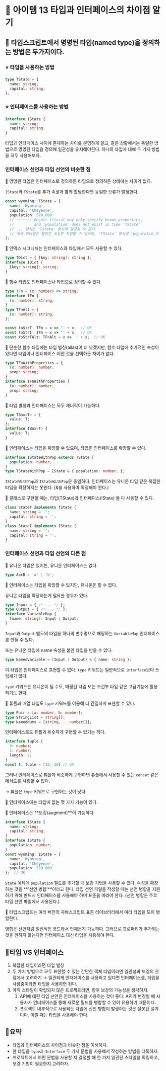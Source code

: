 # 📎 아이템 13 타입과 인터페이스의 차이점 알기

## 📍 타입스크립트에서 명명된 타입(named type)을 정의하는 방법은 두가지이다.

### ⭐️ 타입을 사용하는 방법

```typescript
type TState = {
  name: string;
  capital: string;
};
```

### ⭐️ 인터페이스를 사용하는 방법

```typescript
interface IState {
  name: string;
  capital: string;
}
```

타입과 인터페이스 사이에 존재하는 차이를 분명하게 알고, 같은 상황에서는 동일한 방법으로 명명된 타입을 정의해 일관성을 유지해야한다. 하나의 타입에 대해 두 가지 방법을 모두 사용해보자.

### 인터페이스 선언과 타입 선언의 비슷한 점

🔗 명명된 타입은 인터페이스로 정의하든 타입으로 정의하든 상태에는 차이가 없다.

`IState`와 `TState`를 추가 속성과 함께 할당한다면 동일한 오류가 발생한다.

```typescript
const wyoming: TState = {
  name: 'Wyoming',
  capital: 'Cheyenne',
  population: 578_000
  // ~~~~~~~ Object literal may only specify known properties,
  //         and 'population' does not exist in type 'TState'
  // ... 형식은 'Tstate' 형식에 할당할 수 없다.
  // 개체 리터럴은 알려진 속성만 지정할 수 있으며, 'TState' 형식에 'populatio'이 없다.
};
```

🔗 인덱스 시그니처는 인터페이스와 타입에서 모두 사용할 수 있다.

```typescript
type TDict = { [key: string]: string };
interface IDict {
  [key: string]: string;
}
```

🔗 함수 타입도 인터페이스나 타입으로 정의할 수 있다.

```typescript
type TFn = (x: number) => string;
interface IFn {
  (x: number): string;
}
type TFnAlt = {
  (x: number): string;
};

const toStrT: TFn = x => '' + x;  // OK
const toStrI: IFn = x => '' + x;  // OK
const toStrTAlt: TFnAlt = x => '' + x;  // OK
```

🔗 단순한 함수 타입에는 타입 별칭(alias)이 더 낫겠지만, 함수 타입에 추가적인 속성이 있다면 타입이나 인터페이스 어떤 것을 선택하든 차이가 없다.

```typescript
type TFnWithProperties = {
  (x: number): number;
  prop: string;
}
interface IFnWithProperties {
  (x: number): number;
  prop: string;
}
```

🔗 타입 별칭과 인터페이스는 모두 제너릭이 가능하다.

```typescript
type TBox<T> = {
  value: T;
};
interface IBox<T> {
  value: T;
}
```

🔗 인터페이스는 타입을 확장할 수 있으며, 타입은 인터페이스를 확장할 수 있다.

```typescript
interface IStateWithPop extends TState {
  population: number;
}
type TStateWithPop = IState & { population: number; };
```

`IStateWithPop`과 `IStateWithPop`은 동일하다. 인터페이스는 유니온 타입 같은 복잡한 타입을 확장하지는 못한다. (&을 사용하여 확장해야 한다.)

🔗 클래스로 구현할 때는, 타입(TState)과 인터페이스(IState) 둘 다 사용할 수 있다.

```typescript
class StateT implements TState {
  name: string = '';
  capital: string = '';
}
class StateI implements IState {
  name: string = '';
  capital: string = '';
}
```

### 인터페이스 선언과 타입 선언의 다른 점

🔗 유니온 타입은 있지만, 유니온 인터페이스는 없다.

```typescript
type AorB = 'a' | 'b';
```

🔗 인터페이스는 타입을 확장할 수 있지만, 유니온은 할 수 없다.&#x20;

유니온 타입을 확장하는게 필요한 경우가 있다.

```typescript
type Input = { /* ... */ };
type Output = { /* ... */ };
interface VariableMap {
  [name: string]: Input | Output;
}
```

`Input`과 `Output` 별도의 타입을 하나의 변수명으로 매핑하는 `VariableMap` 인터페이스를 만들 수 있다.

또는 유니온 타입에 name 속성을 붙인 타입을 만들 수 있다.

```typescript
type NamedVariable = (Input | Output) & { name: string };
```

이 타입은 인터페이스로 표현할 수 없다. `type` 키워드는 일반적으로 `interface`보다 쓰임새가 많다.

`type` 키워드는 유니온이 될 수도, 매핑된 타입 또는 조건부 타입 같은 고급기능에 활용되기도 한다.

🔗 튜플과 배열 타입도 `type` 키워드를 이용해 더 간결하게 표현할 수 있다.

```typescript
type Pair = [a: number, b: number];
type StringList = string[];
type NamedNums = [string, ...number[]];
```

인터페이스로도 튜플과 비슷하게 구현할 수 있기는 하다.

```typescript
interface Tuple {
  0: number;
  1: number;
  length: 2;
}
const t: Tuple = [10, 20] // OK
```

그러나 인터페이스로 튜플과 비슷하게 구현하면 튜플에서 사용할 수 있는 `concat` 같은 메서드를 사용할 수 없다.&#x20;

→ 튜플은 `type` 키워드로 구현하는 것이 낫다.&#x20;

🔗 인터페이스에는 타입에 없는 몇 가지 기능이 있다.

🔗 인터페이스는 **보강(augment)**이 가능하다.

```typescript
interface IState {
  name: string;
  capital: string;
}
interface IState {
  population: number;
}
const wyoming: IState = {
  name: 'Wyoming',
  capital: 'Cheyenne',
  population: 578_000
};  // OK
```

`State` 예제에 `population` 필드를 추가할 때 보강 기법을 사용할 수 있다. 속성을 확장하는 것을 **'선언 병합'**이라고 한다. 타입 선언 파일을 작성할 때는 선언 병합을 지원하기 위해 반드시 인터페이스를 사용해야 하며 표준을 따라야 한다. (선언 병합은 주로 타입 선언 파일에서 사용된다.)

🔗 타입스크립트는 여러 버전의 자바스크립트 표준 라이브러리에서 여러 타입을 모아 병합한다.

병합은 선언처럼 일반적인 코드라서 언제든지 가능하다. 그러므로 프로퍼티가 추가되는 것을 원하지 않는다면 인터페이스 대신 타입을 사용해야 한다.

## 📍타입 VS 인터페이스

1. 복잡한 타입이라면 타입 별칭
2. 두 가지 방법으로 모두 표현할 수 있는 간단한 객체 타입이라면 일관성과 보강의 관점에서 고려하기 → 일관되게 인터페이스를 사용하고 있다면 인터페이스를, 타입을 사용중이라면 타입을 사용하면 된다.
3. 아직 스타일이 확립되지 않은 프로젝트라면, 향후 보강의 가능성을 생각하자.
   1. API에 대한 타입 선언은 인터페이스를 사용하는 것이 좋다. API가 변경될 때 사용자가 인터페이스를 통해 새로운 필드를 병합할 수 있어 유용하기 때문이다.
   2. 프로젝트 내부적으로 사용되는 타입에 선언 병합이 발생하는 것은 잘못된 설계이다. 이럴 때는 타입을 사용해야 한다.

## 📍요약

* 타입과 인터페이스의 차이점과 비슷한 점을 이해하자.
* 한 타입을 `type`과 `Interface` 두 가지 문법을 사용해서 작성하는 방법을 터득하자.
* 프로젝트에서 어떤 문법을 사용할 지 결정할 때 한 가지 일관된 스타일을 확립하고, 보강 기법이 필요한지 고려하자.

